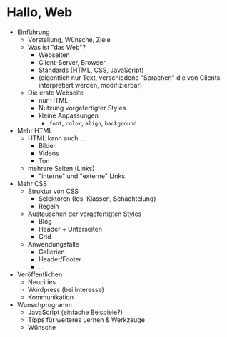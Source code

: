 # Hallo, Web

* Einführung
    - Vorstellung, Wünsche, Ziele
    - Was ist "das Web"?
        - Webseiten
        - Client-Server, Browser
        - Standards (HTML, CSS, JavaScript)
        - (eigentlich nur Text, verschiedene "Sprachen" die von Clients
          interpretiert werden, modifizierbar)
    - Die erste Webseite
        - nur HTML
        - Nutzung vorgefertigter Styles
        - kleine Anpassungen
            - `font`, `color`, `align`, `background`
* Mehr HTML
    - HTML kann auch ...
        - Bilder
        - Videos
        - Ton
    - mehrere Seiten (Links)
        - "interne" und "externe" Links
* Mehr CSS
    - Struktur von CSS
        - Selektoren (Ids, Klassen, Schachtelung)
        - Regeln
    - Austauschen der vorgefertigten Styles
        - Blog
        - Header + Unterseiten
        - Grid
    - Anwendungsfälle
        - Gallerien
        - Header/Footer
        - ...
* Veröffentlichen
    - Neocities
    - Wordpress (bei Interesse)
    - Kommunikation
* Wunschprogramm
    - JavaScript (einfache Beispiele?)
    - Tipps für weiteres Lernen & Werkzeuge
    - Wünsche

